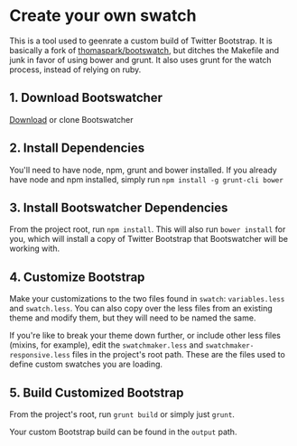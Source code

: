 # Create your own swatch

This is a tool used to geenrate a custom build of Twitter Bootstrap. It is basically a fork of [thomaspark/bootswatch](https://github.com/thomaspark/bootswatch), but ditches the Makefile and junk in favor of using bower and grunt. It also uses grunt for the watch process, instead of relying on ruby.

## 1. Download Bootswatcher

[Download](https://github.com/w33ble/bootswatcher/archive/master.zip) or clone Bootswatcher


## 2. Install Dependencies

You'll need to have node, npm, grunt and bower installed. If you already have node and npm installed, simply run `npm install -g grunt-cli bower`

## 3. Install Bootswatcher Dependencies

From the project root, run `npm install`. This will also run `bower install` for you, which will install a copy of Twitter Bootstrap that Bootswatcher will be working with.

## 4. Customize Bootstrap

Make your customizations to the two files found in `swatch`: `variables.less` and `swatch.less`. You can also copy over the less files from an existing theme and modify them, but they will need to be named the same.

If you're like to break your theme down further, or include other less files (mixins, for example), edit the `swatchmaker.less` and `swatchmaker-responsive.less` files in the project's root path. These are the files used to define custom swatches you are loading.

## 5. Build Customized Bootstrap

From the project's root, run `grunt build` or simply just `grunt`.

Your custom Bootstrap build can be found in the `output` path.
